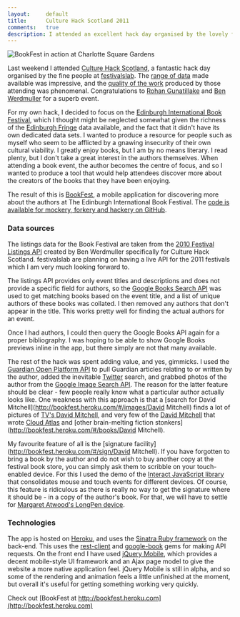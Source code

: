 ```yaml
---
layout:     default
title:      Culture Hack Scotland 2011
comments:   true
description: I attended an excellent hack day organised by the lovely folk at festivalslab and created a jQuery Mobile app for people attending the Edinburgh International Book Festival.
---
```


![BookFest in action at Charlotte Square Gardens](http://images.tinnedfruit.com/blog/20110510/bookfest.jpg)

Last weekend I attended [Culture Hack Scotland](http://culturehackscotland.com/), a fantastic hack day organised by the fine people at [festivalslab](http://festivalslab.com/). The [range of data](http://culturehackscotland.com/about/data) made available was impressive, and the [quality of the work](http://culturehackscotland.com/showcase) produced by those attending was phenomenal. Congratulations to [Rohan Gunatillake](http://twitter.com/rohan_21awake) and [Ben Werdmuller](https://twitter.com/benwerd) for a superb event.

For my own hack, I decided to focus on the [Edinburgh International Book Festival](http://www.edbookfest.co.uk/), which I thought might be neglected somewhat given the richness of the [Edinburgh Fringe](http://www.edfringe.com/) data available, and the fact that it didn't have its own dedicated data sets. I wanted to produce a resource for people such as myself who seem to be afflicted by a gnawing insecurity of their own cultural viability. I greatly enjoy books, but I am by no means literary. I read plenty, but I don't take a great interest in the authors themselves. When attending a book event, the author becomes the centre of focus, and so I wanted to produce a tool that would help attendees discover more about the creators of the books that they have been enjoying.

The result of this is [BookFest](http://heroku.bookfest.com), a mobile application for discovering more about the authors at The Edinburgh International Book Festival. The [code is available for mockery, forkery and hackery on GitHub](http://github.com/froots/bookfest).

### Data sources

The listings data for the Book Festival are taken from the [2010 Festival Listings API](http://projects.festivalslab.com/2010/) created by Ben Werdmuller specifically for Culture Hack Scotland. festivalslab are planning on having a live API for the 2011 festivals which I am very much looking forward to.

The listings API provides only event titles and descriptions and does not provide a specific field for authors, so the [Google Books Search API](http://code.google.com/apis/books/) was used to get matching books based on the event title, and a list of unique authors of these books was collated. I then removed any authors that don't appear in the title. This works pretty well for finding the actual authors for an event. 

Once I had authors, I could then query the Google Books API again for a proper bibliography. I was hoping to be able to show Google Books previews inline in the app, but there simply are not that many available. 

The rest of the hack was spent adding value, and yes, gimmicks. I used the [Guardian Open Platform API](http://www.guardian.co.uk/open-platform) to pull Guardian articles relating to or written by the author, added the inevitable [Twitter](http://dev.twitter.com/) search, and grabbed photos of the author from the [Google Image Search API](http://code.google.com/apis/imagesearch/). The reason for the latter feature should be clear - few people really know what a particular author actually looks like. One weakness with this approach is that a [search for David Mitchell](http://bookfest.heroku.com/#/images/David Mitchell) finds a lot of pictures of [TV's David Mitchell](http://en.wikipedia.org/wiki/David_Mitchell_(actor)), and very few of the [David Mitchell](http://en.wikipedia.org/wiki/David_Mitchell_(author)) that wrote [Cloud Atlas](http://bookfest.heroku.com/#/books/detail/9780375507250) and [other brain-melting fiction stonkers](http://bookfest.heroku.com/#/books/David Mitchell).

My favourite feature of all is the [signature facility](http://bookfest.heroku.com/#/sign/David Mitchell). If you have forgotten to bring a book by the author and do not wish to buy another copy at the festival book store, you can simply ask them to scribble on your touch-enabled device. For this I used the demo of the [Interact JavaScript library](http://sidelab.github.com/interact/) that consolidates mouse and touch events for different devices. Of course, this feature is ridiculous as there is really no way to get the signature where it should be - in a copy of the author's book. For that, we will have to settle for [Margaret Atwood's LongPen device](http://en.wikipedia.org/wiki/LongPen).

### Technologies

The app is hosted on [Heroku](http://www.heroku.com), and uses the [Sinatra Ruby framework](http://www.sinatrarb.com/) on the back-end. This uses the [rest-client](http://rubygems.org/gems/rest-client) and [google-book](http://rubygems.org/gems/google-book) gems for making API requests. On the front end I have used [jQuery Mobile](http://jquerymobile.com/), which provides a decent mobile-style UI framework and an Ajax page model to give the website a more native application feel. jQuery Mobile is still in alpha, and so some of the rendering and animation feels a little unfinished at the moment, but overall it's useful for getting something working very quickly.

Check out [BookFest at http://bookfest.heroku.com](http://bookfest.heroku.com)
